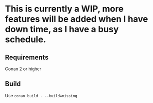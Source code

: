 # This is currently a WIP, more features will be added when I have down time, as I have a busy schedule.

## Requirements
Conan 2 or higher

## Build
Use `conan build . --build=missing`
